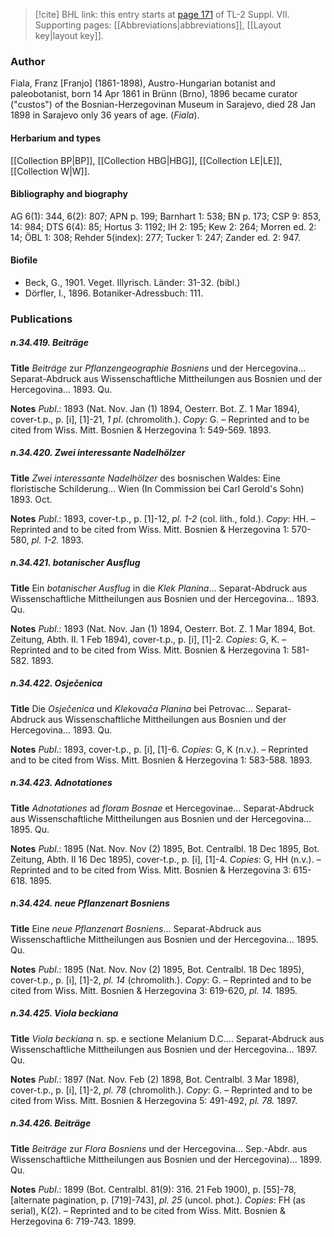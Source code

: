 > [!cite] BHL link: this entry starts at [page 171](https://www.biodiversitylibrary.org/item/103834#page/193/mode/1up) of TL-2 Suppl. VII.
> Supporting pages: [[Abbreviations|abbreviations]], [[Layout key|layout key]].

### Author

Fiala, Franz \[Franjo\] (1861-1898), Austro-Hungarian botanist and paleobotanist, born 14 Apr 1861 in Brünn (Brno), 1896 became curator ("custos") of the Bosnian-Herzegovinan Museum in Sarajevo, died 28 Jan 1898 in Sarajevo only 36 years of age. (*Fiala*).

#### Herbarium and types

[[Collection BP|BP]], [[Collection HBG|HBG]], [[Collection LE|LE]], [[Collection W|W]].

#### Bibliography and biography

AG 6(1): 344, 6(2): 807; APN p. 199; Barnhart 1: 538; BN p. 173; CSP 9: 853, 14: 984; DTS 6(4): 85; Hortus 3: 1192; IH 2: 195; Kew 2: 264; Morren ed. 2: 14; ÖBL 1: 308; Rehder 5(index): 277; Tucker 1: 247; Zander ed. 2: 947.

#### Biofile

- Beck, G., 1901. Veget. Illyrisch. Länder: 31-32. (bibl.)
- Dörfler, I., 1896. Botaniker-Adressbuch: 111.

### Publications

##### n.34.419. Beiträge

**Title**
*Beiträge* zur *Pflanzengeographie Bosniens* und der Hercegovina... Separat-Abdruck aus Wissenschaftliche Mittheilungen aus Bosnien und der Hercegovina... 1893. Qu.

**Notes**
*Publ*.: 1893 (Nat. Nov. Jan (1) 1894, Oesterr. Bot. Z. 1 Mar 1894), cover-t.p., p. \[i\], \[1\]-21, *1 pl*. (chromolith.). *Copy*: G. – Reprinted and to be cited from Wiss. Mitt. Bosnien & Herzegovina 1: 549-569. 1893.

##### n.34.420. Zwei interessante Nadelhölzer

**Title**
*Zwei interessante Nadelhölzer* des bosnischen Waldes: Eine floristische Schilderung... Wien (In Commission bei Carl Gerold's Sohn) 1893. Oct.

**Notes**
*Publ*.: 1893, cover-t.p., p. \[1\]-12, *pl. 1-2* (col. lith., fold.). *Copy*: HH. – Reprinted and to be cited from Wiss. Mitt. Bosnien & Herzegovina 1: 570-580, *pl. 1-2.* 1893.

##### n.34.421. botanischer Ausflug

**Title**
Ein *botanischer Ausflug* in die *Klek Planina*... Separat-Abdruck aus Wissenschaftliche Mittheilungen aus Bosnien und der Hercegovina... 1893. Qu.

**Notes**
*Publ*.: 1893 (Nat. Nov. Jan (1) 1894, Oesterr. Bot. Z. 1 Mar 1894, Bot. Zeitung, Abth. II. 1 Feb 1894), cover-t.p., p. \[i\], \[1\]-2. *Copies*: G, K. – Reprinted and to be cited from Wiss. Mitt. Bosnien & Herzegovina 1: 581-582. 1893.

##### n.34.422. Osječenica

**Title**
Die *Osječenica* und *Klekovača Planina* bei Petrovac... Separat-Abdruck aus Wissenschaftliche Mittheilungen aus Bosnien und der Hercegovina... 1893. Qu.

**Notes**
*Publ*.: 1893, cover-t.p., p. \[i\], \[1\]-6. *Copies*: G, K (n.v.). – Reprinted and to be cited from Wiss. Mitt. Bosnien & Herzegovina 1: 583-588. 1893.

##### n.34.423. Adnotationes

**Title**
*Adnotationes* ad *floram Bosnae* et Hercegovinae... Separat-Abdruck aus Wissenschaftliche Mittheilungen aus Bosnien und der Hercegovina... 1895. Qu.

**Notes**
*Publ*.: 1895 (Nat. Nov. Nov (2) 1895, Bot. Centralbl. 18 Dec 1895, Bot. Zeitung, Abth. II 16 Dec 1895), cover-t.p., p. \[i\], \[1\]-4. *Copies*: G, HH (n.v.). – Reprinted and to be cited from Wiss. Mitt. Bosnien & Herzegovina 3: 615-618. 1895.

##### n.34.424. neue Pflanzenart Bosniens

**Title**
Eine *neue Pflanzenart Bosniens*... Separat-Abdruck aus Wissenschaftliche Mittheilungen aus Bosnien und der Hercegovina... 1895. Qu.

**Notes**
*Publ*.: 1895 (Nat. Nov. Nov (2) 1895, Bot. Centralbl. 18 Dec 1895), cover-t.p., p. \[i\], \[1\]-2, *pl. 14* (chromolith.). *Copy*: G. – Reprinted and to be cited from Wiss. Mitt. Bosnien & Herzegovina 3: 619-620, *pl. 14.* 1895.

##### n.34.425. Viola beckiana

**Title**
*Viola beckiana* n. sp. e sectione Melanium D.C.... Separat-Abdruck aus Wissenschaftliche Mittheilungen aus Bosnien und der Hercegovina... 1897. Qu.

**Notes**
*Publ*.: 1897 (Nat. Nov. Feb (2) 1898, Bot. Centralbl. 3 Mar 1898), cover-t.p., p. \[i\], \[1\]-2, *pl. 78* (chromolith.). *Copy*: G. – Reprinted and to be cited from Wiss. Mitt. Bosnien & Herzegovina 5: 491-492, *pl. 78.* 1897.

##### n.34.426. Beiträge

**Title**
*Beiträge* zur *Flora Bosniens* und der Hercegovina... Sep.-Abdr. aus Wissenschaftliche Mittheilungen aus Bosnien und der Hercegovina)... 1899. Qu.

**Notes**
*Publ*.: 1899 (Bot. Centralbl. 81(9): 316. 21 Feb 1900), p. \[55\]-78, \[alternate pagination, p. \[719\]-743\], *pl. 25* (uncol. phot.). *Copies*: FH (as serial), K(2). – Reprinted and to be cited from Wiss. Mitt. Bosnien & Herzegovina 6: 719-743. 1899.

